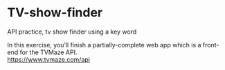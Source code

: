 # TV-show-finder<br>
API practice, tv show finder using a key word<br>


In this exercise, you’ll finish a partially-complete web app which is a front-end for the TVMaze API.<br>
https://www.tvmaze.com/api
